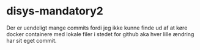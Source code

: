 # disys-mandatory2
Der er uendeligt mange commits fordi jeg ikke kunne finde ud af at køre docker containere med lokale filer i stedet for github aka hver lille ændring har sit eget commit.
